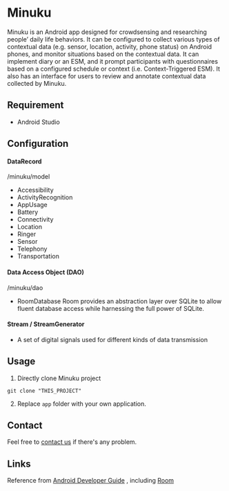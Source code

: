 # Minuku

Minuku is an Android app designed for crowdsensing and researching people’ daily life behaviors. It can be configured to collect various types of contextual data (e.g. sensor, location, activity, phone status) on Android phones, and monitor situations based on the contextual data. It can implement diary or an ESM, and it prompt participants with questionnaires based on a configured schedule or context (i.e. Context-Triggered ESM). It also has an interface for users to review and annotate contextual data collected by Minuku.

## Requirement
* Android Studio

## Configuration

#### DataRecord 
/minuku/model
* Accessibility
* ActivityRecognition
* AppUsage
* Battery
* Connectivity
* Location
* Ringer
* Sensor
* Telephony
* Transportation

#### Data Access Object (DAO)
/minuku/dao
* RoomDatabase
  Room provides an abstraction layer over SQLite to allow fluent database access while harnessing the full power of SQLite.

#### Stream / StreamGenerator
* A set of digital signals used for different kinds of data transmission


## Usage
1. Directly clone Minuku project
```
git clone "THIS_PROJECT"
```
2. Replace ```app``` folder with your own application.


## Contact
Feel free to [contact us](jyunyan.lu@gmail.com) if there's any problem.

## Links

Reference from [Android Developer Guide](https://developer.android.com/guide/) , including [Room](http://scrapy-cookbook.readthedocs.io/zh_CN/latest/scrapy-12.htmlhttps://developer.android.com/training/data-storage/room/)
